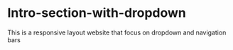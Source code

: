 # Intro-section-with-dropdown
This is a responsive layout website that focus on dropdown and navigation bars
